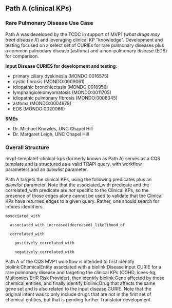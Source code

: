 ## Path A (clinical KPs)

### Rare Pulmonary Disease Use Case

Path A was developed by the TCDC in support of MVP1 (_what drugs may treat disease X_) and leveraging clinical KP "knowledge". Development and testing focused on a select set of CURIEs for rare pulmonary diseases plus a common pulmonary disease (asthma) and a non-pulmonary disease (EDS) for comparison. 

**Input Disease CURIES for development and testing:**

- primary ciliary dyskinesia (MONDO:0016575)
- cystic fibrosis (MONDO:0009061)
- idiopathic bronchiectasis (MONDO:0018956)
- lymphangioleiomyomatosis (MONDO:0011705)
- idiopathic pulmonary fibrosis (MONDO:0008345)
- asthma (MONDO:0004979)
- EDS (MONDO:0020066)

**SMEs**

- Dr. Michael Knowles, UNC Chapel Hill
- Dr. Margaret Leigh, UNC Chapel Hill

### Overall Structure

mvp1-template1-clinical-kps (formerly known as Path A) serves as a CQS template and is structured as a valid TRAPI query, with workflow parameters and an _allowlist_ parameter. 

Path A targets the clinical KPs, using the following predicates plus an _allowlist_ parameter. Note that the associated_with predicate and the correlated_with predicate are _not_ specific to the Clinical KPs, so the presence of those edges alone cannot be used to validate that the Clinical KPs have returned edges to a given query. Rather, one should search for infores identifiers.

    associated_with
    
      associated_with_increased(decreased)_likelihood_of

      correlated_with

        positively_correlated_with

        negatively_correlated_with

Path A of the CQS MVP1 workflow is intended to first identify biolink:ChemicalEntity associated with a biolink:Disease input CURIE for a rare pulmonary disease and targeting the clinical KPs (COHD, icees-kg, Multiomics EHR Risk Provider), then identify biolink:Gene affected by those chemical entities, and finally identify biolink:Drug that affects the same gene set and is also related to the input disease CURIE. Note that the original intent was to only include drugs that are not in the first set of chemical entities, but that is pending further Translator development.
